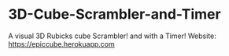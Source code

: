 # 3D-Cube-Scrambler-and-Timer
A visual 3D Rubicks cube Scrambler! and with a Timer!
Website: https://epiccube.herokuapp.com
